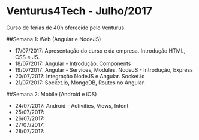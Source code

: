 # Venturus4Tech - Julho/2017
Curso de férias de 40h oferecido pelo Venturus.

##Semana 1: Web (Angular e NodeJS)
* 17/07/2017: Apresentação do curso e da empresa. Introdução HTML, CSS e JS.
* 18/07/2017: Angular - Introdução, Components
* 19/07/2017: Angular - Services, Modules. NodeJS - Introdução, Express
* 20/07/2017: Integração NodeJS e Angular. Socket.io
* 21/07/2017: Socket.io, MongoDB, Routes no Angular.

##Semana 2: Mobile (Android e iOS)
* 24/07/2017: Android - Activities, Views, Intent
* 25/07/2017:
* 26/07/2017:
* 27/07/2017:
* 28/07/2017: